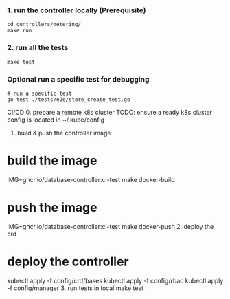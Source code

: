 ### 1. run the controller locally (Prerequisite)

```
cd controllers/metering/
make run
```
### 2. run all the tests


```
make test
```
### Optional run a specific test for debugging
```
# run a specific test
go test ./tests/e2e/store_create_test.go
```


CI/CD
0. prepare a remote k8s cluster
   TODO: ensure a ready k8s cluster config is located in ~/.kube/config

1. build & push the controller image
# build the image
IMG=ghcr.io/database-controller:ci-test make docker-build

# push the image
IMG=ghcr.io/database-controller:ci-test make docker-push
2. deploy the crd
# deploy the controller
kubectl apply -f config/crd/bases
kubectl apply -f config/rbac
kubectl apply -f config/manager
3. run tests in local
   make test